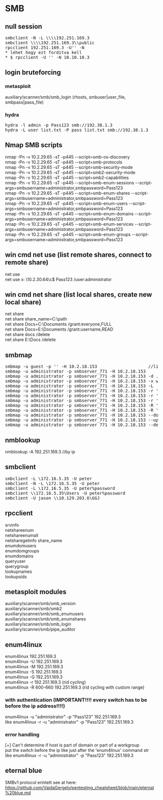 # SMB
## null session
<pre>
smbclient -N -L \\\\192.251.169.3  
smbclient \\\\192.251.169.3\\public  
rpcclient 192.251.169.3 -U'' -N  
* lehet hogy ezt forditva kell
* $ rpcclient -U '' -N 10.10.10.3
</pre>
## login bruteforcing
### metasploit
auxiliary/scanner/smb/smb_login  (rhosts, smbuser|user_file, smbpass|pass_file)
### hydra
<pre>
hydra -l admin -p Pass123 smb://192.38.1.3  
hydra -L user_list.txt -P pass_list.txt smb://192.38.1.3  
</pre>
### 

## Nmap SMB scripts
  nmap -Pn -v 10.2.29.65 -sT -p445 --script=smb-os-discovery  
  nmap -Pn -v 10.2.29.65 -sT -p445 --script=smb-protocols  
  nmap -Pn -v 10.2.29.65 -sT -p445 --script=smb-security-mode  
  nmap -Pn -v 10.2.29.65 -sT -p445 --script=smb2-security-mode  
  nmap -Pn -v 10.2.29.65 -sT -p445 --script=smb2-capabilities  
  nmap -Pn -v 10.2.29.65 -sT -p445 --script=smb-enum-sessions --script-args=smbusername=administrator,smbpassword=Pass123  
  nmap -Pn -v 10.2.29.65 -sT -p445 --script=smb-enum-shares --script-args=smbusername=administrator,smbpassword=Pass123  
  nmap -Pn -v 10.2.29.65 -sT -p445 --script=smb-enum-users --script-args=smbusername=administrator,smbpassword=Pass123  
  nmap -Pn -v 10.2.29.65 -sT -p445 --script=smb-enum-domains --script-args=smbusername=administrator,smbpassword=Pass123  
  nmap -Pn -v 10.2.29.65 -sT -p445 --script=smb-enum-services --script-args=smbusername=administrator,smbpassword=Pass123  
  nmap -Pn -v 10.2.29.65 -sT -p445 --script=smb-enum-groups --script-args=smbusername=administrator,smbpassword=Pass123  
## win cmd net use (list remote shares, connect to remote share)
  net use  
  net use x: \\10.2.30.64\c$ Pass123 /user:administrator  
## win cmd net share (list local shares, create new local share)
  net share  
  net share share_name=C:\path  
  net share Docs=C:\Documents /grant:everyone,FULL  
  net share Docs=E:\Documents /grant:username,READ  
  net share docs /delete  
  net share E:\Docs /delete  
## smbmap
<pre>
smbmap -u guest -p '' -H 10.2.18.153					//list shares with guest user  
smbmap -u administrator -p smbserver_771 -H 10.2.18.153                         //list shares with user and pass  
smbmap -u administrator -p smbserver_771 -H 10.2.18.153 -d .                    //list shares with domain  
smbmap -u administrator -p smbserver_771 -H 10.2.18.153 -x whoami               //run command  
smbmap -u administrator -p smbserver_771 -H 10.2.18.153 -L                      //list drives  
smbmap -u administrator -p smbserver_771 -H 10.2.18.153 -r 'D$'                 //dir share content  
smbmap -u administrator -p smbserver_771 -H 10.2.18.153 -r 'D$\Data'            //dir folder content on share  
smbmap -u administrator -p smbserver_771 -H 10.2.18.153 -r 'D$\Data' --dir-only //dir folder content on share (no files)  
smbmap -u administrator -p smbserver_771 -H 10.2.18.153 -R 'D$\Data'            //recursively dir folder content on share  
smbmap -u administrator -p smbserver_771 -H 10.2.18.153 -R 'D$\Data' --depth 3  //recursively dir folder content on share with given depth  
smbmap -u administrator -p smbserver_771 -H 10.2.18.153 --download 'D$\Data\test.txt'  
smbmap -u administrator -p smbserver_771 -H 10.2.18.153 --upload 'test.txt' 'C$\Program Files\test.txt'  
smbmap -u administrator -p smbserver_771 -H 10.2.18.153 --delete 'C$\Program Files\test.txt'  
</pre>
## nmblookup
nmblookup -A 192.251.169.3  //by ip  
## smbclient
<pre>
smbclient -L \172.16.5.35 -U peter  
smbclient -N -L \172.16.5.35 -U peter  
smbclient -L \172.16.5.35 -U peter%password  
smbclient \\172.16.5.35\Users -U peter%password  
smbclient -U jason \\10.129.203.6\GGJ  
</pre>
## rpcclient
srvinfo  
netshareenum  
netshareenumall  
netsharegetinfo share_name  
enumdomusers  
enumdomgroups  
enumdomains  
queryuser  
querygroup  
lookupnames  
lookupsids  
## metasploit modules
auxiliary/scanner/smb/smb_version  
auxiliary/scanner/smb/smb2  
auxiliary/scanner/smb/smb_enumusers  
auxiliary/scanner/smb/smb_enumshares  
auxiliary/scanner/smb/smb_login  
auxiliary/scanner/smb/pipe_auditor  
## enum4linux
enum4linux 192.251.169.3  
enum4linux -U 192.251.169.3  
enum4linux -M 192.251.169.3  
enum4linux -S 192.251.169.3  
enum4linux -G 192.251.169.3  
enum4linux -r 192.251.169.3  (rid cycling)  
enum4linux -R 600-660 192.251.169.3  (rid cycling with custom range)  
### with authentication (IMPORTANT!!!! every switch has to be before the ip address!!!!)
enum4linux -u "administrator" -p "Pass123" 192.251.169.3  
like enum4linux -r -u "administrator" -p "Pass123" 192.251.169.3  
### error handling
[+] Can't determine if host is part of domain or part of a workgroup  
put the switch before the ip like just after the 'enum4linux' command str  
like enum4linux -r -u "administrator" -p "Pass123" 192.251.169.3  
## eternal blue
SMBv1 protocol erintett
see at here: https://github.com/VajdaGergely/pentesting_cheatsheet/blob/main/eternal%20blue.md

